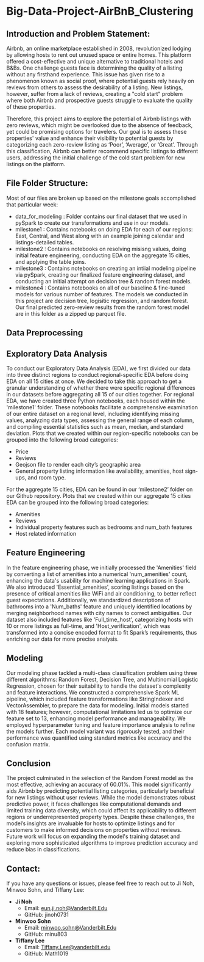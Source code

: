 # Big-Data-Project-AirBnB_Clustering

## Introduction and Problem Statement:
Airbnb, an online marketplace established in 2008, revolutionized lodging by allowing hosts to rent out unused space or entire homes. This platform offered a cost-effective and unique alternative to traditional hotels and B&Bs. One challenge guests face is determining the quality of a listing without any firsthand experience. This issue has given rise to a phenomenon known as social proof, where potential guests rely heavily on reviews from others to assess the desirability of a listing. New listings, however, suffer from a lack of reviews, creating a "cold start" problem where both Airbnb and prospective guests struggle to evaluate the quality of these properties.

Therefore, this project aims to explore the potential of Airbnb listings with zero reviews, which might be overlooked due to the absence of feedback, yet could be promising options for travelers. Our goal is to assess these properties' value and enhance their visibility to potential guests by categorizing each zero-review listing as ‘Poor’, ‘Average’, or ‘Great’. Through this classification, Airbnb can better recommend specific listings to different users, addressing the initial challenge of the cold start problem for new listings on the platform.

## File Folder Structure:
Most of our files are broken up based on the milestone goals accomplished that particular week:
- data_for_modeling : Folder contains our final dataset that we used in pySpark to create our transformations and use in our models.
- milestone1 : Contains notebooks on doing EDA for each of our regions: East, Central, and West along with an example joining calendar and listings-detailed tables.
- milestone2 : Contains notebooks on resolving misisng values, doing initial feature engineering, conducting EDA on the aggregate 15 cities, and applying the table joins.
- milestone3 : Contains notebooks on creating an intiial modeling pipeline via pySpark, creating our finalized feature engineering dataset, and conducting an initial attempt on decision tree & random forest models.
- milestone4 : Contains notebooks on all of our baseline & fine-tuned models for various number of features. The models we conducted in this project are decision tree, logisitic regression, and random forest. Our final predicted zero-review results from the random forest model are in this folder as a zipped up parquet file.

## Data Preprocessing

## Exploratory Data Analysis
To conduct our Exploratory Data Analysis (EDA), we first divided our data into three distinct regions to conduct regional-specific EDA before doing EDA on all 15 cities at once. We decided to take this approach to get a granular understanding of whether there were specific regional differences in our datasets before aggregating all 15 of our cities together. 
For regional EDA, we have created three Python notebooks, each housed within the 'milestone1' folder. These notebooks facilitate a comprehensive examination of our entire dataset on a regional level, including identifying missing values, analyzing data types, assessing the general range of each column, and compiling essential statistics such as mean, median, and standard deviation.
Plots that we created within our region-specific notebooks can be grouped into the following broad categories:
- Price
- Reviews
- Geojson file to render each city’s geographic area
- General property listing information like availability, amenities, host sign-ups, and room type.

For the aggregate 15 cities, EDA can be found in our ‘milestone2’ folder on our Github repository. Plots that we created within our aggregate 15 cities EDA can be grouped into the following broad categories:
- Amenities
- Reviews
- Individual property features such as bedrooms and num_bath features
- Host related information


## Feature Engineering
In the feature engineering phase, we initially processed the 'Amenities' field by converting a list of amenities into a numerical 'num_amenities' count, enhancing the data's usability for machine learning applications in Spark. We also introduced 'Essential_amenities', scoring listings based on the presence of critical amenities like WiFi and air conditioning, to better reflect guest expectations. Additionally, we standardized descriptions of bathrooms into a 'Num_baths' feature and uniquely identified locations by merging neighborhood names with city names to correct ambiguities. Our dataset also included features like 'Full_time_host', categorizing hosts with 10 or more listings as full-time, and 'Host_verification', which was transformed into a concise encoded format to fit Spark’s requirements, thus enriching our data for more precise analysis.

## Modeling
Our modeling phase tackled a multi-class classification problem using three different algorithms: Random Forest, Decision Tree, and Multinomial Logistic Regression, chosen for their suitability to handle the dataset's complexity and feature interactions. We constructed a comprehensive Spark ML pipeline, which included feature transformations like StringIndexer and VectorAssembler, to prepare the data for modeling. Initial models started with 18 features; however, computational limitations led us to optimize our feature set to 13, enhancing model performance and manageability. We employed hyperparameter tuning and feature importance analysis to refine the models further. Each model variant was rigorously tested, and their performance was quantified using standard metrics like accuracy and the confusion matrix.

## Conclusion
The project culminated in the selection of the Random Forest model as the most effective, achieving an accuracy of 60.01%. This model significantly aids Airbnb by predicting potential listing categories, particularly beneficial for new listings without user reviews. While the model demonstrates robust predictive power, it faces challenges like computational demands and limited training data diversity, which could affect its applicability to different regions or underrepresented property types. Despite these challenges, the model’s insights are invaluable for hosts to optimize listings and for customers to make informed decisions on properties without reviews. Future work will focus on expanding the model's training dataset and exploring more sophisticated algorithms to improve prediction accuracy and reduce bias in classifications.
























## Contact:
If you have any questions or issues, please feel free to reach out to Ji Noh, Minwoo Sohn, and Tiffany Lee:
- **Ji Noh**
  - Email: eun.ji.noh@Vanderbilt.Edu
  - GitHub: jinoh0731
- **Minwoo Sohn**
  - Email: minwoo.sohn@Vanderbilt.Edu
  - GitHub: minu803
- **Tiffany Lee**
  - Email: Tiffany.Lee@vanderbilt.edu
  - GitHub: Math1019
